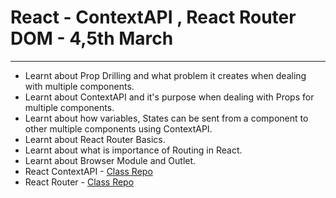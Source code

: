 # React - ContextAPI , React Router DOM - 4,5th March

<hr>

- Learnt about Prop Drilling and what problem it creates when dealing with multiple components.
- Learnt about ContextAPI and it's purpose when dealing with Props for multiple components.
- Learnt about how variables, States can be sent from a component to other multiple components using ContextAPI.
- Learnt about React Router Basics.
- Learnt about what is importance of Routing in React.
- Learnt about Browser Module and Outlet.
- React ContextAPI - [Class Repo](https://github.com/MadhavSahi/FullStack-JavaScript-2022-23/tree/main/Class-28%2C29-React_Context%2CRouter_4%2C5thMarch_23/react-contextapi "ContextAPI Folder")
- React Router - [Class Repo](https://github.com/MadhavSahi/FullStack-JavaScript-2022-23/tree/main/Class-28%2C29-React_Context%2CRouter_4%2C5thMarch_23/react-router "React Router Folder")